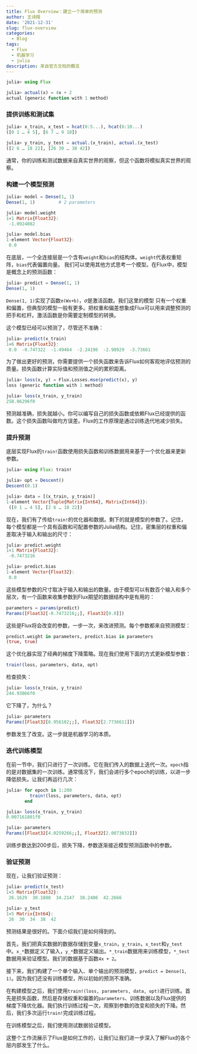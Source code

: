```yaml
---
title: Flux Overview：建立一个简单的预测
author: 王诗翔
date: '2021-12-31'
slug: flux-overview
categories:
  - Blog
tags:
  - Flux
  - 机器学习
  - julia
description: 来自官方文档的概览
---
```



```julia
julia> using Flux

julia> actual(x) = 4x + 2
actual (generic function with 1 method)
```

### 提供训练和测试集

```julia
julia> x_train, x_test = hcat(0:5...), hcat(6:10...)
([0 1 … 4 5], [6 7 … 9 10])

julia> y_train, y_test = actual.(x_train), actual.(x_test)
([2 6 … 18 22], [26 30 … 38 42])
```

通常，你的训练和测试数据来自真实世界的观察，但这个函数将模拟真实世界的观察。


### 构建一个模型预测

```julia
julia> model = Dense(1, 1)
Dense(1, 1)         # 2 parameters

julia> model.weight
1×1 Matrix{Float32}:
 -1.0924082

julia> model.bias
1-element Vector{Float32}:
 0.0
```

在底层，一个全连接层是一个含有`weight`和`bias`的结构体。`weight`代表权重矩阵，`bias`代表偏置向量。
我们可以使用其他方式思考一个模型。在Flux中，模型是概念上的预测函数：

```julia
julia> predict = Dense(1, 1)
Dense(1, 1) 
```

`Dense(1, 1)`实现了函数`σ(Wx+b)`，$\sigma$是激活函数。我们这里的模型
只有一个权重和偏置，但典型的模型一般有更多。把权重和偏差想象成Flux可以用来调整预测的把手和杠杆。激活函数是你需要定制模型的转换。

这个模型已经可以预测了，尽管还不准确：

```julia
julia> predict(x_train)
1×6 Matrix{Float32}:
 0.0  -0.747322  -1.49464  -2.24196  -2.98929  -3.73661
```

为了做出更好的预测，你需要提供一个损失函数来告诉Flux如何客观地评估预测的质量。损失函数计算实际值和预测值之间的累积距离。

```julia
julia> loss(x, y) = Flux.Losses.mse(predict(x), y)
loss (generic function with 1 method)

julia> loss(x_train, y_train)
258.06296f0
```

预测越准确，损失就越小。你可以编写自己的损失函数或依赖Flux已经提供的函数。这个损失函数叫做均方误差。Flux的工作原理是通过训练迭代地减少损失。


### 提升预测

底层实现Flux的`train!`函数使用损失函数和训练数据用来基于一个优化器来更新参数。

```julia
julia> using Flux: train!

julia> opt = Descent()
Descent(0.1)

julia> data = [(x_train, y_train)]
1-element Vector{Tuple{Matrix{Int64}, Matrix{Int64}}}:
 ([0 1 … 4 5], [2 6 … 18 22])
```

现在，我们有了传给`train!`的优化器和数据。剩下的就是模型的参数了。记住，每个模型都是一个具有函数和可配置参数的Julia结构。记住，密集层的权重和偏差取决于输入和输出的尺寸：

```julia
julia> predict.weight
1×1 Matrix{Float32}:
 -0.7473216

julia> predict.bias
1-element Vector{Float32}:
 0.0
```

这些模型参数的尺寸取决于输入和输出的数量。由于模型可以有数百个输入和多个层次，有一个函数来收集参数到Flux期望的数据结构中是有用的：

```julia
parameters = params(predict)
Params([Float32[-0.7473216;;], Float32[0.0]])
```

这些是Flux将会改变的参数，一步一次，来改进预测。每个参数都来自预测模型：

```julia
predict.weight in parameters, predict.bias in parameters
(true, true)
```

这个优化器实现了经典的梯度下降策略。现在我们使用下面的方式更新模型参数：

```julia
train!(loss, parameters, data, opt)
```

检查损失：

```julia
julia> loss(x_train, y_train)
244.93066f0
```

它下降了，为什么？

```julia
julia> parameters
Params([Float32[8.956102;;], Float32[2.7736611]])
```

参数发生了改变。这一步就是机器学习的本质。

### 迭代训练模型

在前一节中，我们只进行了一次训练。它在我们传入的数据上迭代一次。`epoch`指的是对数据集的一次训练。通常情况下，我们会进行多个epoch的训练，以进一步降低损失。让我们再运行几次：

```julia
julia> for epoch in 1:200
         train!(loss, parameters, data, opt)
       end

julia> loss(x_train, y_train)
0.007161801f0

julia> parameters
Params([Float32[4.0259266;;], Float32[2.0073032]])
```

训练步数达到200步后，损失下降，参数逐渐接近模型预测函数中的参数。

### 验证预测

现在，让我们验证预测：

```julia
julia> predict(x_test)
1×5 Matrix{Float32}:
 26.1629  30.1888  34.2147  38.2406  42.2666

julia> y_test
1×5 Matrix{Int64}:
 26  30  34  38  42
```

预测结果是很好的。下面介绍我们是如何得到的。

首先，我们把真实数据的数据存储到变量`x_train`，`y_train`，`x_test`和`y_test`中。`x_*`数据定义了输入，`y_*`数据定义输出。`*_train`数据用来训练模型，`*_test`数据用来验证模型。我们的数据基于函数`4x + 2`。

接下来，我们构建了一个单个输入、单个输出的预测模型，`predict = Dense(1, 1)`。因为我们还没有训练模型，所以初始的预测不准确。

在构建模型之后，我们使用`train!(loss, parameters, data, opt)`进行训练。首先是损失函数，然后是存储权重和偏置的`parameters`、训练数据以及Flux提供的梯度下降优化器。我们执行训练过程一次，观察到参数的改变和损失的下降。然后，我们多次运行`train!`完成训练过程。

在训练模型之后，我们使用测试数据验证模型。

这整个工作流展示了Flux是如何工作的，让我们让我们进一步深入了解Flux的各个层内部发生了什么。

